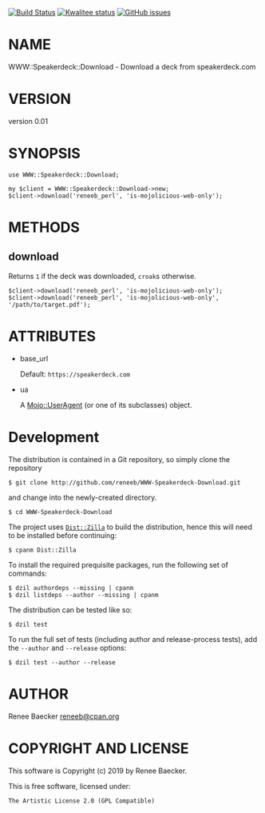 [![Build Status](https://travis-ci.org/reneeb/WWW-Speakerdeck-Download.svg?branch=master)](https://travis-ci.org/reneeb/WWW-Speakerdeck-Download)
[![Kwalitee status](http://cpants.cpanauthors.org/dist/WWW-Speakerdeck-Download.png)](http://cpants.charsbar.org/dist/overview/WWW-Speakerdeck-Download)
[![GitHub issues](https://img.shields.io/github/issues/reneeb/WWW-Speakerdeck-Download.svg)](https://github.com/reneeb/WWW-Speakerdeck-Download/issues)

# NAME

WWW::Speakerdeck::Download - Download a deck from speakerdeck.com

# VERSION

version 0.01

# SYNOPSIS

    use WWW::Speakerdeck::Download;
    
    my $client = WWW::Speakerdeck::Download->new;
    $client->download('reneeb_perl', 'is-mojolicious-web-only');

# METHODS

## download

Returns `1` if the deck was downloaded, `croak`s otherwise.

    $client->download('reneeb_perl', 'is-mojolicious-web-only');
    $client->download('reneeb_perl', 'is-mojolicious-web-only', '/path/to/target.pdf');

# ATTRIBUTES

- base\_url

    Default: `https://speakerdeck.com`

- ua

    A [Mojo::UserAgent](https://metacpan.org/pod/Mojo::UserAgent) (or one of its subclasses) object.



# Development

The distribution is contained in a Git repository, so simply clone the
repository

```
$ git clone http://github.com/reneeb/WWW-Speakerdeck-Download.git
```

and change into the newly-created directory.

```
$ cd WWW-Speakerdeck-Download
```

The project uses [`Dist::Zilla`](https://metacpan.org/pod/Dist::Zilla) to
build the distribution, hence this will need to be installed before
continuing:

```
$ cpanm Dist::Zilla
```

To install the required prequisite packages, run the following set of
commands:

```
$ dzil authordeps --missing | cpanm
$ dzil listdeps --author --missing | cpanm
```

The distribution can be tested like so:

```
$ dzil test
```

To run the full set of tests (including author and release-process tests),
add the `--author` and `--release` options:

```
$ dzil test --author --release
```

# AUTHOR

Renee Baecker <reneeb@cpan.org>

# COPYRIGHT AND LICENSE

This software is Copyright (c) 2019 by Renee Baecker.

This is free software, licensed under:

    The Artistic License 2.0 (GPL Compatible)
